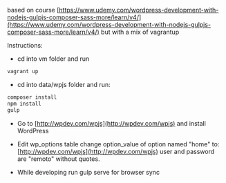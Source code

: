 based on course [https://www.udemy.com/wordpress-development-with-nodejs-gulpjs-composer-sass-more/learn/v4/](https://www.udemy.com/wordpress-development-with-nodejs-gulpjs-composer-sass-more/learn/v4/) but with a mix of vagrantup

Instructions:

- cd into vm folder and run
```bash
vagrant up
```
- cd into data/wpjs folder and run:
```bash
composer install
npm install
gulp
```

- Go to [http://wpdev.com/wpjs](http://wpdev.com/wpjs) and install WordPress

- Edit wp_options table change option_value of option named "home" to: [http://wpdev.com/wpjs](http://wpdev.com/wpjs) user and password are "remoto" without quotes.

- While developing run gulp serve for browser sync
